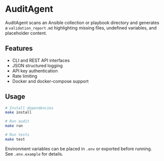# AuditAgent

AuditAgent scans an Ansible collection or playbook directory and generates a `validation_report.md` highlighting missing files, undefined variables, and placeholder content.

## Features

- CLI and REST API interfaces
- JSON structured logging
- API key authentication
- Rate limiting
- Docker and docker-compose support

## Usage

```bash
# Install dependencies
make install

# Run audit
make run

# Run tests
make test
```

Environment variables can be placed in `.env` or exported before running. See `.env.example` for details.
